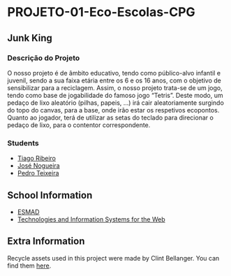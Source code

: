 # PROJETO-01-Eco-Escolas-CPG

## Junk King

### Descrição do Projeto

O nosso projeto é de âmbito educativo, tendo como público-alvo infantil e juvenil, sendo a sua faixa etária entre os 6 e os 16 anos, com o objetivo de sensibilizar para a reciclagem.
Assim, o nosso projeto trata-se de um jogo, tendo como base de jogabilidade do famoso jogo “Tetris”. Deste modo, um pedaço de lixo aleatório (pilhas, papeis, …) irá cair aleatoriamente surgindo do topo do canvas, para a base, onde irão estar os respetivos ecopontos. Quanto ao jogador, terá de utilizar as setas do teclado para direcionar o pedaço de lixo, para o contentor correspondente.

### Students

- [Tiago Ribeiro](https://github.com/TiagoRibeiro25)
- [José Nogueira](https://github.com/JoseNogueira13)
- [Pedro Teixeira](https://github.com/40210465)

## School Information

- [ESMAD](https://www.esmad.ipp.pt/)
- [Technologies and Information Systems for the Web](https://www.esmad.ipp.pt/cursos/licenciatura/663)

## Extra Information

Recycle assets used in this project were made by Clint Bellanger. You can find them [here](https://opengameart.org/content/recycle-items-set).
